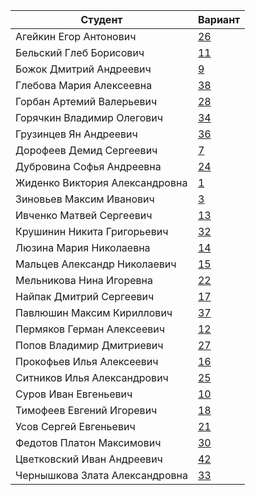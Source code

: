 | **Студент** | **Вариант**|
|-------------|------------|
| Агейкин Егор Антонович | [26](./tasks/26) |
| Бельский Глеб Борисович | [11](./tasks/11) |
| Божок Дмитрий Андреевич | [9](./tasks/9) |
| Глебова Мария Алексеевна | [38](./tasks/38) |
| Горбан Артемий Валерьевич | [28](./tasks/28) |
| Горячкин Владимир Олегович | [34](./tasks/34) |
| Грузинцев Ян Андреевич | [36](./tasks/36) |
| Дорофеев Демид Сергеевич | [7](./tasks/7) |
| Дубровина Софья Андреевна | [24](./tasks/24) |
| Жиденко Виктория Александровна | [1](./tasks/1) |
| Зиновьев Максим Иванович | [3](./tasks/3) |
| Ивченко Матвей Сергеевич | [13](./tasks/13) |
| Крушинин Никита Григорьевич | [32](./tasks/32) |
| Люзина Мария Николаевна | [14](./tasks/14) |
| Мальцев Александр Николаевич | [15](./tasks/15) |
| Мельникова Нина Игоревна | [22](./tasks/22) |
| Найпак Дмитрий Сергеевич | [17](./tasks/17) |
| Павлюшин Максим Кириллович | [37](./tasks/37) |
| Пермяков Герман Алексеевич | [12](./tasks/12) |
| Попов Владимир Дмитриевич | [27](./tasks/27) |
| Прокофьев Илья Алексеевич | [16](./tasks/16) |
| Ситников Илья Александрович | [25](./tasks/25) |
| Суров Иван Евгеньевич | [10](./tasks/10) |
| Тимофеев Евгений Игоревич | [18](./tasks/18) |
| Усов Сергей Евгеньевич | [21](./tasks/21) |
| Федотов Платон Максимович | [30](./tasks/30) |
| Цветковский Иван Андреевич | [42](./tasks/42) |
| Чернышкова Злата Александровна | [33](./tasks/33) |
